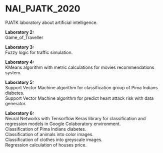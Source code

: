 # NAI_PJATK_2020
PJATK laboratory about artificial intelligence.<br>

<b>Laboratory 2:</b><br>
  Game_of_Traveller<br>
  
<b>Laboratory 3:</b><br>
  Fuzzy logic for traffic simulation.<br>
  
<b>Laboratory 4:</b><br>
  KMeans algorithm with metric calculations for movies recommendations system.<br>

<b>Laboratory 5:</b><br>
  Support Vector Machine algorithm for classification group of Pima Indians diabetes.<br>
  Support Vector Machine algorithm for predict heart attack risk with data generator.<br>
  
<b>Laboratory 6:</b><br>
  Neural Networks with Tensorflow Keras library for classification and regression models in Google Colaboratory environment.<br>
  Classification of Pima Indians diabetes.<br>
  Classification of animals into color images.<br>
  Classification of clothes into greyscale images.<br>
  Regression calculation of houses price.<br>
  
